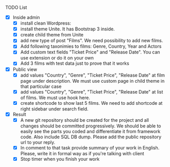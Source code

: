 TODO List

- [x] Inside admin
  - [x] install clean Wordpress:
  - [x] install theme Unite. It has Bootstrap 3 inside.
  - [x] create child theme from Unite
  - [x] add new type of post "Films". We need possibility to add new films. 
  - [x] Add following taxonimies to films: Genre, Country, Year and Actors
  - [x] Add custom text fields "Ticket Price" and "Release Date". You can use extension or do it on your own
  - [x] Add 3 films with test data just to prove that it works
- [x] Public view
  - [x] add values "Country", "Genre", "Ticket Price", "Release Date" at film page under description. We must use  custom page in child theme in that particular case
  - [x] add values "Country", "Genre", "Ticket Price", "Release Date" at list of films. We must use hook here.
  - [x] create shortcode to show last 5 films. We need to add shortcode at right sidebar under search field.
- [x] Result
  - [x] A new git repository should be created for the project and all changes should be committed progressively. We should be able to easily see the parts you coded and differentiate it from framework code. Also include  SQL DB dump. Please add the public repository url to your reply.
  - [x] In comment to that task provide summary of your work in English. Please, write it in formal way as if you're talking with client
  - [x] Stop timer when you finish your work